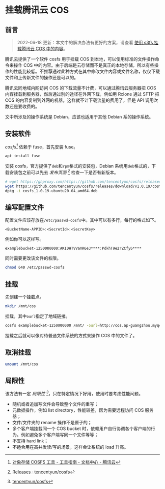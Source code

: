 # 挂载腾讯云 COS

## 前言

> 2022-06-18 更新：本文中的解决办法有更好的方案，请查看 [使用 s3fs 挂载腾讯云 COS 中的内容](./2022-06-18-mount-tencent-cloud-cos-using-s3fs.md)。

腾讯云提供了一个软件 cosfs 用于挂载 COS 到本地，可以使用标准的文件操作命令来操作 COS 中的内容。由于后端是云存储而不是真正的本地存储，所以有些操作的性能比较低。不推荐通过此种方式在其中修改文件内容或文件名称，仅仅下载文件和上传新文件的操作还是可以的。

腾讯云同地域内网访问 COS 的下载流量不计费，可以通过腾讯云服务器把 COS 内容挂载到服务器，然后通过别的途径在外网下载，例如用 Rclone 通过 SFTP 把 COS 的内容复制到外网的机器，这样就不计下载流量的费用了，但是 API 调用次数还是要收费的。

文中所涉及的操作系统是 Debian，应该也适用于其他 Debian 系的操作系统。

## 安装软件

*cosfs[^1]* 依赖于 fuse，首先安装 fuse。

```bash
apt install fuse
```

安装 cosfs，官方提供了`deb`和`rpm`格式的安装包，Debian 系统用`deb`格式的，下载安装包之前可以先去 *发布页面 [^2]* 检查一下是否有新版本。

```bash
# wget https://ghproxy.com/https://github.com/tencentyun/cosfs/releases/download/v1.0.19/cosfs_1.0.19-ubuntu20.04_amd64.deb
wget https://github.com/tencentyun/cosfs/releases/download/v1.0.19/cosfs_1.0.19-ubuntu20.04_amd64.deb
dpkg -i cosfs_1.0.19-ubuntu20.04_amd64.deb
```

## 编写配置文件

配置文件应该存放在`/etc/passwd-cosfs`中。其中可以有多行，每行的格式如下。

```text
<BucketName-APPID>:<SecretId>:<SecretKey>
```

例如你可以这样写。

```text
examplebucket-1250000000:AKIDHTVVaVR6e3****:PdkhT9e2rZCfy6****
```

同时需要更改该文件的权限。

```bash
chmod 640 /etc/passwd-cosfs
```

## 挂载

先创建一个挂载点。

```bash
mkdir /mnt/cos
```

挂载，其中`ourl`指定了地域链接。

```bash
cosfs examplebucket-1250000000 /mnt/ -ourl=http://cos.ap-guangzhou.myqcloud.com
```

挂载之后就可以像对待普通文件系统的方式来操作 COS 中的文件了。

## 取消挂载

```bash
umount /mnt/cos
```

## 局限性

该方法有一定 *局限性 [^3]*，只在特定情况下好用，使用时要考虑性能问题。

- 随机或者追加写文件会导致整个文件的重写；
- 元数据操作，例如 list directory，性能较差，因为需要远程访问 COS 服务器；
- 文件/文件夹的 rename 操作不是原子的；
- 多个客户端挂载同一个 COS bucket 时，依赖用户自行协调各个客户端的行为。例如避免多个客户端写同一个文件等等；
- 不支持 hard link；
- 不适合用在高并发读/写的场景，这样会让系统的 load 升高。

[^1]: [对象存储 COSFS 工具 - 工具指南 - 文档中心 - 腾讯云](https://cloud.tencent.com/document/product/436/6883)
[^2]: [Releases · tencentyun/cosfs](https://github.com/tencentyun/cosfs/releases)
[^3]: [tencentyun/cosfs](https://github.com/tencentyun/cosfs#%E5%B1%80%E9%99%90%E6%80%A7)
